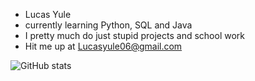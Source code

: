 - Lucas Yule 
- currently learning Python, SQL and Java 
- I pretty much do just stupid projects and school work 
- Hit me up at Lucasyule06@gmail.com 
 
 ![GitHub stats](https://github-readme-stats.vercel.app/api?username=Lucas-Trunks&count_private=true&theme=radical) 
